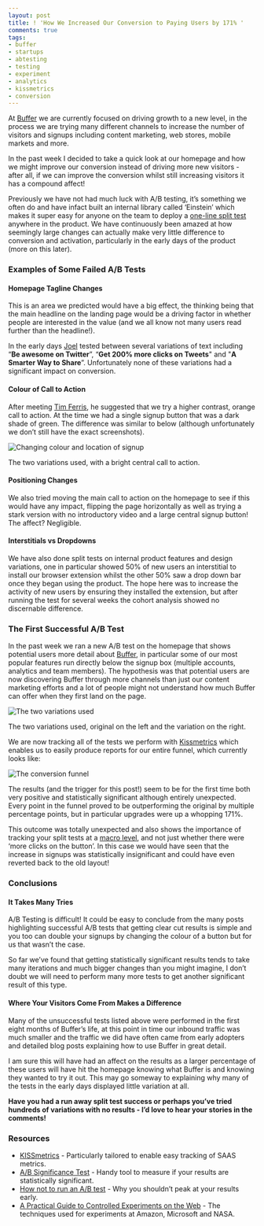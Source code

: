 ```yaml
---
layout: post
title: ! 'How We Increased Our Conversion to Paying Users by 171% '
comments: true
tags:
- buffer
- startups
- abtesting
- testing
- experiment
- analytics
- kissmetrics
- conversion
---
```

<p>At <a href="http://bufferapp.com">Buffer</a> we are currently focused on driving growth to a new level, in the process we are trying many different channels to increase the number of visitors and signups including content marketing, web stores, mobile markets and more.</p>

<p>In the past week I decided to take a quick look at our homepage and how we might improve our conversion instead of driving more new visitors - after all, if we can improve the conversion whilst still increasing visitors it has a compound affect!</p>

<p>Previously we have not had much luck with A/B testing, it&#8217;s something we often do and have infact built an internal library called &#8216;Einstein&#8217; which makes it super easy for anyone on the team to deploy a <a href="http://www.startuplessonslearned.com/2008/09/one-line-split-test-or-how-to-ab-all.html">one-line split test</a> anywhere in the product. We have continuously been amazed at how seemingly large changes can actually make very little difference to conversion and activation, particularly in the early days of the product (more on this later).</p>

<h3>Examples of Some Failed A/B Tests</h3>

<h4>Homepage Tagline Changes</h4>

<p>This is an area we predicted would have a big effect, the thinking being that the main headline on the landing page would be a driving factor in whether people are interested in the value (and we all know not many users read further than the headline!).</p>

<p>In the early days <a href="http://joel.is">Joel</a> tested between several variations of text including &#8220;<strong>Be awesome on Twitter</strong>&#8221;, &#8220;<strong>Get 200% more clicks on Tweets</strong>" and "<strong>A Smarter Way to Share</strong>&#8221;. Unfortunately none of these variations had a significant impact on conversion.</p>

<h4>Colour of Call to Action</h4>

<p>After meeting <a href="http://twitter.com/tferriss">Tim Ferris</a>, he suggested that we try a higher contrast, orange call to action. At the time we had a single signup button that was a dark shade of green. The difference was similar to below (although unfortunately we don&#8217;t still have the exact screenshots).</p>

<p><img src="http://media.tumblr.com/tumblr_m81738uiAj1qz7mjl.png" alt="Changing colour and location of signup"/></p>

<p class="caption">The two variations used, with a bright central call to action.</p>

<h4>Positioning Changes</h4>

<p>We also tried moving the main call to action on the homepage to see if this would have any impact, flipping the page horizontally as well as trying a stark version with no introductory video and a large central signup button! The affect? Negligible.</p>

<h4>Interstitials vs Dropdowns</h4>

<p>We have also done split tests on internal product features and design variations, one in particular showed 50% of new users an interstitial to install our browser extension whilst the other 50% saw a drop down bar once they began using the product. The hope here was to increase the activity of new users by ensuring they installed the extension, but after running the test for several weeks the cohort analysis showed no discernable difference.</p>

<h3>The First Successful A/B Test</h3>

<p>In the past week we ran a new A/B test on the homepage that shows potential users more detail about <a href="http://bufferapp.com">Buffer</a>, in particular some of our most popular features run directly below the signup box (multiple accounts, analytics and team members). The hypothesis was that potential users are now discovering Buffer through more channels than just our content marketing efforts and a lot of people might not understand how much Buffer can offer when they first land on the page.</p>

<p><img src="http://media.tumblr.com/tumblr_m7vdo2A2ZQ1qz7mjl.png" alt="The two variations used"/></p>

<p class="caption">The two variations used, original on the left and the variation on the right.</p>

<p>We are now tracking all of the tests we perform with <a href="http://www.kissmetrics.com">Kissmetrics</a> which enables us to easily produce reports for our entire funnel, which currently looks like:</p>

<p><img src="http://media.tumblr.com/tumblr_m8180zPFEh1qz7mjl.png" alt="The conversion funnel"/></p>

<p>The results (and the trigger for this post!) seem to be for the first time both very positive and statistically significant although entirely unexpected. Every point in the funnel proved to be outperforming the original by multiple percentage points, but in particular upgrades were up a whopping 171%.</p>

<p>This outcome was totally unexpected and also shows the importance of tracking your split tests at a <a href="http://www.startuplessonslearned.com/2008/09/one-line-split-test-or-how-to-ab-all.html">macro level</a>, and not just whether there were &#8216;more clicks on the button&#8217;. In this case we would have seen that the increase in signups was statistically insignificant and could have even reverted back to the old layout!</p>

<h3>Conclusions</h3>

<h4>It Takes Many Tries</h4>

<p>A/B Testing is difficult! It could be easy to conclude from the many posts highlighting successful A/B tests that getting clear cut results is simple and you too can double your signups by changing the colour of a button but for us that wasn&#8217;t the case.</p>

<p>So far we&#8217;ve found that getting statistically significant results tends to take many iterations and much bigger changes than you might imagine, I don&#8217;t doubt we will need to perform many more tests to get another significant result of this type.</p>

<h4>Where Your Visitors Come From Makes a Difference</h4>

<p>Many of the unsuccessful tests listed above were performed in the first eight months of Buffer&#8217;s life, at this point in time our inbound traffic was much smaller and the traffic we did have often came from early adopters and detailed blog posts explaining how to use Buffer in great detail.</p>

<p>I am sure this will have had an affect on the results as a larger percentage of these users will have hit the homepage knowing what Buffer is and knowing they wanted to try it out. This may go someway to explaining why many of the tests in the early days displayed little variation at all.</p>

<p><strong>Have you had a run away split test success or perhaps you&#8217;ve tried hundreds of variations with no results - I&#8217;d love to hear your stories in the comments!</strong></p>

<h3>Resources</h3>

<ul><li><a href="http://www.kissmetrics.com">KISSmetrics</a> - Particularly tailored to enable easy tracking of SAAS metrics.</li>
<li><a href="http://getdatadriven.com/ab-significance-test">A/B Significance Test</a> - Handy tool to measure if your results are statistically significant.</li>
<li><a href="http://www.evanmiller.org/how-not-to-run-an-ab-test.html">How not to run an A/B test</a> - Why you shouldn&#8217;t peak at your results early.</li>
<li><a href="http://www.exp-platform.com/Pages/hippo.aspx">A Practical Guide to Controlled Experiments on the Web</a> - The techniques used for experiments at Amazon, Microsoft and NASA.</li>
</ul>
